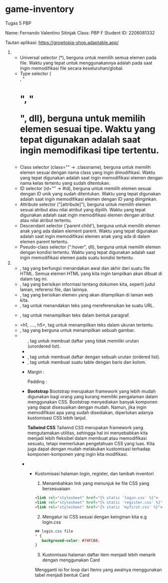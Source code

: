 # game-inventory
Tugas 5 PBP

Name: Fernando Valentino Sitinjak
Class: PBP F
Student ID: 2206081332

Tautan aplikasi: https://growtopia-shop.adaptable.app/

1. + Universal selector (*), berguna untuk memilih semua elemen pada file. Waktu yang tepat untuk menggunakannya adalah pada saat ingin memodifikasi file secara keseluruhan/global.
   + Type selector (<div>, "<h1>", "<p>", dll), berguna untuk memilih elemen sesuai tipe. Waktu yang tepat digunakan adalah saat ingin memodifikasi tipe tertentu.
   + Class selector (class="" -> .classname), berguna untuk memilih elemen sesuai dengan nama class yang ingin dimodifikasi. Waktu yang tepat digunakan adalah saat ingin memodifikasi elemen dengan nama kelas tertentu yang sudah ditentukan.
   + ID selector (id="" -> #id), berguna untuk memilih elemen sesuai dengan ID unik yang sudah ditentukan. Waktu yang tepat digunakan adalah saat ingin memodifikasi elemen dengan ID yang diinginkan.
   + Attribute selector ("[attribute]"), berguna untuk memilih elemen sesuai atribut atau nilai atribut yang dipilih. Waktu yang tepat digunakan adalah saat ingin memodifikasi elemen dengan atribut atau nilai atribut tertentu.
   + Descendant selector ('parent child'), berguna untuk memilih elemen anak yang ada dalam element parent. Waktu yang tepat digunakan adalah saat ingin memodifikasi elemen anak yang ada di dalam elemen parent tertentu.
   + Pseudo-class selector (":hover", dll), berguna untuk memilih elemen dengan kondisi tertentu. Waktu yang tepat digunakan adalah saat ingin memodifikasi elemen pada suatu kondisi tertentu.

2. + <html>, tag yang berfungsi menandakan awal dan akhir dari suatu file HTML. Semua elemen HTML yang kita ingin tampilkan akan dibuat di dalam tag ini.
   + <head>, tag yang berisikan informasi tentang dokumen kita, seperti judul laman, referensi file, dan lainnya.
   + <body>, tag yang berisikan elemen yang akan ditampilkan di laman web kita.
   + <a>, tag untuk menandakan teks yang mereferensikan ke suatu URL.
   + <p>, tag untuk menampilkan teks dalam bentuk paragraf.
   + <h1, ...., h5>, tag untuk menampilkan teks dalam ukuran tertentu.
   + <img>, tag yang berguna untuk menampilkan sebuah gambar.
   + <ul>, tag untuk membuat daftar yang tidak memiliki urutan (unordered list).
   + <li>, tag untuk membuat daftar dengan sebuah urutan (ordered list).
   + <table>, tag untuk membuat suatu table dengan baris dan kolom.

3. Margin :

   Padding :

4. **Bootstrap**
   Bootstrap merupakan framework yang lebih mudah digunakan bagi orang yang kurang memiliki pengalaman dalam menggunakan CSS. Bootstrap menyediakan banyak komponen yang dapat disesuaikan dengan mudah. Namun, jika ingin memodifikasi apa yang sudah disediakan, diperlukan adanya kustomisasi CSS lebih lanjut.

   **Tailwind CSS**
   Tailwind CSS merupakan framework yang mengutamakan utilitas, sehingga hal ini menyebabkan kita menjadi lebih fleksibel dalam membuat atau memodifikasi sesuatu, tetapi memerlukan pengetahuan CSS yang luas. Kita juga dapat dengan mudah melakukan kustomisasi terhadap komponen-komponen yang ingin kita modifikasi.

5. + Kustomisasi halaman login, register, dan tambah inventori

      1. Menambahkan link yang menunjuk ke file CSS yang bersesuaiaan
      ```html
      <link rel="stylesheet" href="{% static 'login.css' %}">
      <link rel="stylesheet" href="{% static 'register.css' %}">
      <link rel="stylesheet" href="{% static 'myfirst.css' %}">
      ```

      2. Mengatur isi CSS sesuai dengan keinginan kita e.g login.css
      ```css
      ## login.css file
      * {
         background-color: #74FCB8;
      }
      ```

      3. Kustomisasi halaman daftar item menjadi lebih menarik dengan menggunakan Card

      Mengganti isi for loop dari Items yang awalnya menggunakan tabel menjadi bentuk Card
